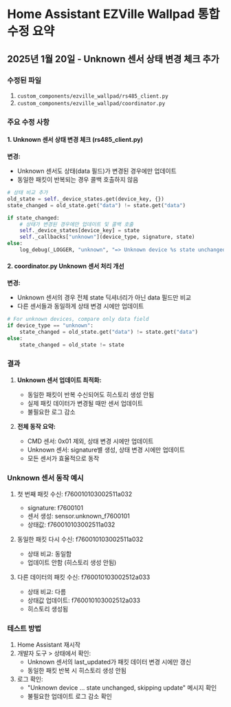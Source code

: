 # Home Assistant EZVille Wallpad 통합 수정 요약
## 2025년 1월 20일 - Unknown 센서 상태 변경 체크 추가

### 수정된 파일
1. `custom_components/ezville_wallpad/rs485_client.py`
2. `custom_components/ezville_wallpad/coordinator.py`

### 주요 수정 사항

#### 1. Unknown 센서 상태 변경 체크 (rs485_client.py)
**변경:**
- Unknown 센서도 상태(data 필드)가 변경된 경우에만 업데이트
- 동일한 패킷이 반복되는 경우 콜백 호출하지 않음

```python
# 상태 비교 추가
old_state = self._device_states.get(device_key, {})
state_changed = old_state.get("data") != state.get("data")

if state_changed:
    # 상태가 변경된 경우에만 업데이트 및 콜백 호출
    self._device_states[device_key] = state
    self._callbacks["unknown"](device_type, signature, state)
else:
    log_debug(_LOGGER, "unknown", "=> Unknown device %s state unchanged, skipping update", device_key)
```

#### 2. coordinator.py Unknown 센서 처리 개선
**변경:**
- Unknown 센서의 경우 전체 state 딕셔너리가 아닌 data 필드만 비교
- 다른 센서들과 동일하게 상태 변경 시에만 업데이트

```python
# For unknown devices, compare only data field
if device_type == "unknown":
    state_changed = old_state.get("data") != state.get("data")
else:
    state_changed = old_state != state
```

### 결과

1. **Unknown 센서 업데이트 최적화:**
   - 동일한 패킷이 반복 수신되어도 히스토리 생성 안됨
   - 실제 패킷 데이터가 변경될 때만 센서 업데이트
   - 불필요한 로그 감소

2. **전체 동작 요약:**
   - CMD 센서: 0x01 제외, 상태 변경 시에만 업데이트
   - Unknown 센서: signature별 생성, 상태 변경 시에만 업데이트
   - 모든 센서가 효율적으로 동작

### Unknown 센서 동작 예시
1. 첫 번째 패킷 수신: f760010103002511a032
   - signature: f7600101
   - 센서 생성: sensor.unknown_f7600101
   - 상태값: f760010103002511a032

2. 동일한 패킷 다시 수신: f760010103002511a032
   - 상태 비교: 동일함
   - 업데이트 안함 (히스토리 생성 안됨)

3. 다른 데이터의 패킷 수신: f760010103002512a033
   - 상태 비교: 다름
   - 상태값 업데이트: f760010103002512a033
   - 히스토리 생성됨

### 테스트 방법
1. Home Assistant 재시작
2. 개발자 도구 > 상태에서 확인:
   - Unknown 센서의 last_updated가 패킷 데이터 변경 시에만 갱신
   - 동일한 패킷 반복 시 히스토리 생성 안됨
3. 로그 확인:
   - "Unknown device ... state unchanged, skipping update" 메시지 확인
   - 불필요한 업데이트 로그 감소 확인
